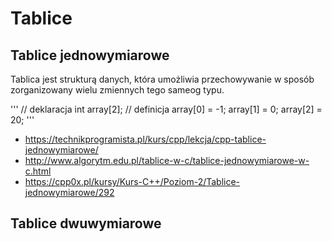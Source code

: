 # Tablice 

## Tablice jednowymiarowe

Tablica jest strukturą danych, która umożliwia przechowywanie w sposób zorganizowany wielu zmiennych tego sameog typu.

'''
// deklaracja
int array[2];
// definicja
array[0] = -1;
array[1] = 0;
array[2] = 20;
'''


- https://technikprogramista.pl/kurs/cpp/lekcja/cpp-tablice-jednowymiarowe/
- http://www.algorytm.edu.pl/tablice-w-c/tablice-jednowymiarowe-w-c.html
- https://cpp0x.pl/kursy/Kurs-C++/Poziom-2/Tablice-jednowymiarowe/292

## Tablice dwuwymiarowe

